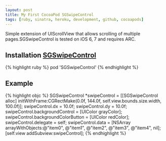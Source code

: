 ```yaml
---
layout: post
title: My First CocoaPod SGSwipeControl
tags: [ruby, sinatra, heroku, development, github, cocoapods]
---
```


Simple extension of UIScrollView that allows scrolling of multiple pages.SGSwipeControl is tested on iOS 6, 7 and requires ARC.

## Installation [SGSwipeControl](https://github.com/sger/SGSwipeControl)

{% highlight ruby %}
pod 'SGSwipeControl'
{% endhighlight %}

## Example

{% highlight objc %}
SGSwipeControl *swipeControl = [[SGSwipeControl alloc] initWithFrame:CGRectMake(0.0f, 144.0f, self.view.bounds.size.width, 100.0f)];
swipeControl.dx = 10.0f;
swipeControl.dy = 10.0f;
swipeControl.backgroundControl = [UIColor grayColor];
swipeControl.backgroundColorButton = [UIColor redColor];
swipeControl.delegate = self;
swipeControl.data = [NSArray arrayWithObjects:@"item0", @"item1", @"item2", @"item3", @"item4", nil];
[self.view addSubview:swipeControl];
{% endhighlight %}





